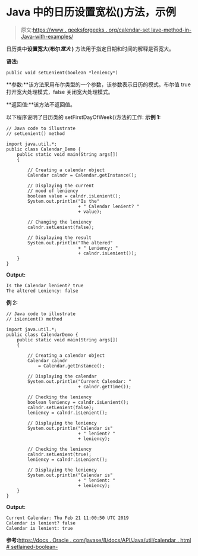 # Java 中的日历设置宽松()方法，示例

> 原文:[https://www . geeksforgeeks . org/calendar-set lave-method-in-Java-with-examples/](https://www.geeksforgeeks.org/calendar-setlenient-method-in-java-with-examples/)

日历类中**设置宽大(布尔*宽大* )** 方法用于指定日期和时间的解释是否宽大。

**语法:**

```
public void setLenient(boolean *leniency*)
```

**参数:**该方法采用布尔类型的一个参数，该参数表示日历的模式。布尔值 true 打开宽大处理模式，false 关闭宽大处理模式。

**返回值:**该方法不返回值。

以下程序说明了日历类的 setFirstDayOfWeek()方法的工作:
**示例 1:**

```
// Java code to illustrate
// setLenient() method

import java.util.*;
public class Calendar_Demo {
    public static void main(String args[])
    {

        // Creating a calendar object
        Calendar calndr = Calendar.getInstance();

        // Displaying the current
        // mood of leniency
        boolean value = calndr.isLenient();
        System.out.println("Is the"
                           + " Calendar lenient? "
                           + value);

        // Changing the leniency
        calndr.setLenient(false);

        // Displaying the result
        System.out.println("The altered"
                           + " Leniency: "
                           + calndr.isLenient());
    }
}
```

**Output:**

```
Is the Calendar lenient? true
The altered Leniency: false

```

**例 2:**

```
// Java code to illustrate
// isLenient() method

import java.util.*;
public class CalendarDemo {
    public static void main(String args[])
    {

        // Creating a calendar object
        Calendar calndr
            = Calendar.getInstance();

        // Displaying the calendar
        System.out.println("Current Calendar: "
                           + calndr.getTime());

        // Checking the leniency
        boolean leniency = calndr.isLenient();
        calndr.setLenient(false);
        leniency = calndr.isLenient();

        // Displaying the leniency
        System.out.println("Calendar is"
                           + " lenient? "
                           + leniency);

        // Checking the leniency
        calndr.setLenient(true);
        leniency = calndr.isLenient();

        // Displaying the leniency
        System.out.println("Calendar is"
                           + " lenient: "
                           + leniency);
    }
}
```

**Output:**

```
Current Calendar: Thu Feb 21 11:00:50 UTC 2019
Calendar is lenient? false
Calendar is lenient: true

```

**参考:**[https://docs . Oracle . com/javase/8/docs/API/Java/util/calendar . html # setlained-boolean-](https://docs.oracle.com/javase/8/docs/api/java/util/Calendar.html#setLenient-boolean-)